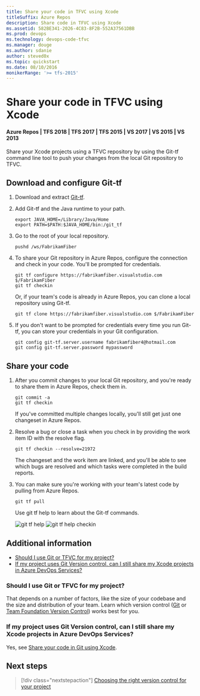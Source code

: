 ```yaml
---
title: Share your code in TFVC using Xcode
titleSuffix: Azure Repos
description: Share code in TFVC using Xcode
ms.assetid: 582BE341-2026-4C83-8F2B-552A37561DBB
ms.prod: devops
ms.technology: devops-code-tfvc
ms.manager: douge
ms.author: sdanie
author: steved0x
ms.topic: quickstart
ms.date: 08/10/2016
monikerRange: '>= tfs-2015'
---
```



# Share your code in TFVC using Xcode

#### Azure Repos | TFS 2018 | TFS 2017 | TFS 2015 | VS 2017 | VS 2015 | VS 2013

Share your Xcode projects using a TFVC repository by using the Git-tf command line tool to push your changes from the local Git repository to TFVC.

## Download and configure Git-tf

1. Download and extract [Git-tf](http://go.microsoft.com/fwlink/p/?LinkId=261658).

2. Add Git-tf and the Java runtime to your path.

    ```
    export JAVA_HOME=/Library/Java/Home 
    export PATH=$PATH:$JAVA_HOME/bin:/git_tf
    ```

3. Go to the root of your local repository.

    ```
    pushd /ws/FabrikamFiber
    ```

4. To share your Git repository in Azure Repos, configure the connection and check in your code. You'll be prompted for credentials. 

    ```
    git tf configure https://fabrikamfiber.visualstudio.com $/FabrikamFiber 
    git tf checkin
    ```

    Or, if your team's code is already in Azure Repos, you can clone a local repository using Git-tf.

    ```
    git tf clone https://fabrikamfiber.visualstudio.com $/FabrikamFiber
    ```

5. If you don't want to be prompted for credentials every time you run Git-tf, you can store your credentials in your Git configuration.

    ```
    git config git-tf.server.username fabrikamfiber4@hotmail.com 
    git config git-tf.server.password mypassword
    ```

## Share your code


1. After you commit changes to your local Git repository, and you're ready to share them in Azure Repos, check them in.

    ```
    git commit -a 
    git tf checkin
    ```

    If you've committed multiple changes locally, you'll still get just one changeset in Azure Repos.

2. Resolve a bug or close a task when you check in by providing the work item ID with the resolve flag.

    ```
    git tf checkin --resolve=21972
    ```

    The changeset and the work item are linked, and you'll be able to see which bugs are resolved and which tasks were completed in the build reports.

3. You can make sure you're working with your team's latest code by pulling from Azure Repos.

    ```
    git tf pull
    ```

    Use git tf help to learn about the Git-tf commands.

    ![git tf help](./_img/share-your-code-in-tfvc-xcode/git-tf-help.png)
    ![git tf help checkin](./_img/share-your-code-in-tfvc-xcode/git-tf-help-checkin.png)



## Additional information

* [Should I use Git or TFVC for my project?](#should-i-use-git-or-tfvc-for-my-team-project)
* [If my project uses Git Version control, can I still share my Xcode projects in Azure DevOps Services?](#if-my-team-project-uses-git-version-control-can-i-still-share-my-xcode-projects-in-azure-devops-services)

### Should I use Git or TFVC for my project?

That depends on a number of factors, like the size of your codebase and the size and distribution of your team. 
Learn which version control ([Git](../../repos/git/overview.md) or [Team Foundation Version Control](overview.md)) 
works best for you.

### If my project uses Git Version control, can I still share my Xcode projects in Azure DevOps Services?

Yes, see [Share your code in Git using Xcode](../../repos/git/share-your-code-in-git-xcode.md).

## Next steps

> [!div class="nextstepaction"]
> [Choosing the right version control for your project](comparison-git-tfvc.md)

